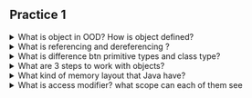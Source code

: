## Practice 1

<details>
<summary>What is object in OOD? How is object defined?</summary>
    <ul>
        <li>Each object has a type</li>
        <li>Define by state (field) and behavior (method)</li>
    </ul> 
</details>

<details><summary>What is referencing and dereferencing ?</summary>
</details>

<details>
<summary>What is difference btn primitive types and class type?</summary>
    <ul>
        <li>class type (object): store in heap, operate by reference</li>
        <li>primitive type: basic data type, no reference, directly stored in memory</li>
        <li>boolean, byte, char, int, short, long, double, float</li>
    </ul>
</details>

<details>
<summary>What are 3 steps to work with objects?</summary>
    <ul>
        <li>Declaration</li>
        <li>Instantiation</li>
        <li>Initialization</li>
    </ul>
</details>

<details>
<summary>What kind of memory layout that Java have?</summary>
    <ul>
        <li>Stack - store active subroutine - function end lifetime</li>
        <li>heap - created when JVM starts</li>
    </ul>
</details>

<details>
<summary>What is access modifier? what scope can each of them see</summary>
<table>
<tbody>
<tr>
<td>&nbsp;</td>
<td>public</td>
<td>default</td>
<td>protected</td>
<td>private</td>
</tr>
<tr>
<td>&nbsp;</td>
<td>&nbsp;</td>
<td>&nbsp;</td>
<td>&nbsp;</td>
<td>&nbsp;</td>
</tr>
<tr>
<td>&nbsp;</td>
<td>&nbsp;</td>
<td>&nbsp;</td>
<td>&nbsp;</td>
<td>&nbsp;</td>
</tr>
<tr>
<td>&nbsp;</td>
<td>&nbsp;</td>
<td>&nbsp;</td>
<td>&nbsp;</td>
<td>&nbsp;</td>
</tr>
<tr>
<td>&nbsp;</td>
<td>&nbsp;</td>
<td>&nbsp;</td>
<td>&nbsp;</td>
<td>&nbsp;</td>
</tr>
</tbody>
</table>
</details>